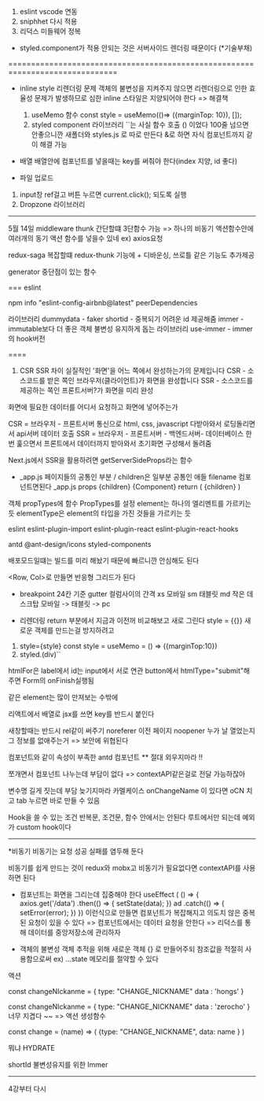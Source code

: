 1. eslint vscode 연동
2. sniphhet 다시 적용
3. 리덕스 미들웨어 정복

- styled.component가 적용 안되는 것은 서버사이드 렌더링 때문이다 (\*기술부채)

==============================================================================

- inline style 리렌더링 문제
  객체의 불변성을 지켜주지 않으면 리렌더링으로 인한 효율성 문제가 발생하므로 심한 inline 스타일은 지양되어야 한다
  => 해결책

  1. useMemo 함수
     const style = useMemo(()=> ({marginTop: 10}), []);
  2. styled component 라이브러리
     ``는 사실 함수 호출 () 이었다
     100줄 넘으면 안좋으니깐 새폴더와 styles.js 로 따로 만든다
     &로 하면 자식 컴포넌트까지 같이 해결 가능

- 배열
  배열안에 컴포넌트를 넣을때는 key를 써줘야 한다(index 지양, id 좋다)

- 파일 업로드

1. input창 ref걸고 버튼 누르면 current.click(); 되도록 실행
2. Dropzone 라이브러리

---

5월 14일
middleware thunk 간단할떄
3단함수 가능
=> 하나의 비동기 액션함수안에 여러개의 동기 액션 함수를 넣을수 있네 ex) axios요청

redux-saga 복잡할떄
redux-thunk 기능에 + 디바운싱, 쓰로틀 같은 기능도 추가제공

generator 중단점이 있는 함수

===
eslint

npm info "eslint-config-airbnb@latest" peerDependencies

라이브러리
dummydata - faker
shortid - 중복되기 어려운 id 제공해줌
immer - immutable보다 더 좋은 객체 불변성 유지하게 돕는 라이브러리
use-immer - immer의 hook버전

====

1. CSR SSR 차이
   실질적인 '화면'을 어느 쪽에서 완성하는가의 문제입니다
   CSR - 소스코드를 받은 쪽인 브라우저(클라이언트)가 화면을 완성합니다
   SSR - 소스코드를 제공하는 쪽인 프론트서버?가 화면을 미리 완성

화면에 필요한 데이터를 어디서 요청하고 화면에 넣어주는가

CSR = 브라우저 - 프론트서버 통신으로 html, css, javascript 다받아와서 로딩돌리면서 api서버 데이터 호출
SSR = 브라우저 - 프론트서버 - 백엔드서버- 데이터베이스 한번 훑으면서 프론트에서 데이터까지 받아와서 초기화면 구성해서 돌려줌

Next.js에서 SSR을 활용하려면 getServerSideProps라는 함수

- \_app.js 페이지들의 공통인 부분 / children은 일부분 공통인 애들
  filename 컴포넌트면된다 \_app.js
  props {children} {Component}
  return ( {children} <Component />)

객체 propTypes에 함수 PropTypes를 설정
element는 하나의 엘리멘트를 가르키는 듯
elementType은 element의 타입을 가진 것들을 가르키는 듯

eslint
eslint-plugin-import
eslint-plugin-react
eslint-plugin-react-hooks

antd @ant-design/icons
styled-components

배포모드일떄는 빌드를 미리 해놨기 때문에 빠르니깐 안심해도 된다

<Row, Col>로 만들면 반응형 그리드가 된다

- breakpoint 24칸 기준
  gutter 컬럼사이의 간격
  xs 모바일 sm 태블릿 md 작은 데스크탑
  모바일 -> 태블릿 -> pc

* 리렌더링
  return 부분에서 지금과 이전꺼 비교해보고 새로 그린다
  style = {{}} 새로운 객체를 만드는걸 방지하려고

1. style={style}
   const style = useMemo = () => ({marginTop:10})
2. styled.(div)``

htmlFor은 label에서 id는 input에서 서로 연관
button에서 htmlType="submit"해주면 Form의 onFinish실행됨

<Card> 같은 element는 많이 만져보는 수밖에

리액트에서 배열로 jsx를 쓰면 key를 반드시 붙인다

<a target="_blank" rel="noreferrer noopener">
새창할때는 반드시 rel같이 써주기
noreferer 이전 페이지
noopener 누가 날 열었는지
그 정보를 없애주는거
=> 보안에 위협된다

<List> 컴포넌트와 같이 속성이 부족한 antd 컴포넌트
\*\* 절대 외우지마라 !!

쪼개면서 컴포넌트 나누는데 부담이 없다
=> contextAPI같은걸로 전달 가능하잖아

변수명 길게 짓는데 부담 늦기지마라
카멜케이스 onChangeName 이 있다면
oCN 치고 tab 누르면 바로 만들 수 있음

Hook을 쓸 수 있는 조건
반복문, 조건문, 함수 안에서는 안된다
루트에서만 되는데
예외가 custom hook이다

---

\*비동기
비동기는 요청 성공 실패를 염두해 둔다

비동기를 쉽게 만드는 것이 redux와 mobx고 비동기가 필요없다면 contextAPI를 사용하면 된다

- 컴포넌트는 화면을 그리는데 집중해야 한다
  useEffect ( () => {
  axios.get('/data')
  .then(() => {
  setState(data);
  }) ad
  .catch(() => {
  setError(error);
  })
  })
  이런식으로 만들면 컴포넌트가 복잡해지고 의도치 않은 중복된 요청이 있을 수 있다
  => 컴포넌트에서는 데이터 요청을 안한다
  => 리덕스를 통해 데이터를 중앙저장소에 관리하자

- 객체의 불변성
  객체 추적을 위해 새로운 객체 {} 로 만들어주되
  참조값을 적절히 사용함으로써 ex) ...state
  메모리를 절약할 수 있다

액션

const changeNIckanme = {
type: "CHANGE_NICKNAME"
data : 'hongs'
}

const changeNIckanme = {
type: "CHANGE_NICKNAME"
data : 'zerocho'
}
너무 지겹다 ~~ => 액션 생성함수

const change = (name) => (
{type: "CHANGE_NICKNAME",
data: name
}
)

뭐냐 HYDRATE

shortId
불변성유지를 위한 Immer

---

4강부터 다시
